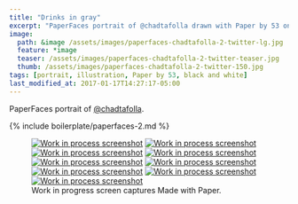 ```yaml
---
title: "Drinks in gray"
excerpt: "PaperFaces portrait of @chadtafolla drawn with Paper by 53 on an iPad."
image: 
  path: &image /assets/images/paperfaces-chadtafolla-2-twitter-lg.jpg 
  feature: *image
  teaser: /assets/images/paperfaces-chadtafolla-2-twitter-teaser.jpg
  thumb: /assets/images/paperfaces-chadtafolla-2-twitter-150.jpg
tags: [portrait, illustration, Paper by 53, black and white]
last_modified_at: 2017-01-17T14:27:17-05:00
---
```


PaperFaces portrait of [@chadtafolla](http://twitter.com/chadtafolla).

{% include boilerplate/paperfaces-2.md %}

<figure class="third">
  <a href="{{ site.url }}/assets/images/paperfaces-chadtafolla-2-process-1-lg.jpg"><img src="{{ site.url }}/assets/images/paperfaces-chadtafolla-2-process-1-600.jpg" alt="Work in process screenshot"></a>
  <a href="{{ site.url }}/assets/images/paperfaces-chadtafolla-2-process-2-lg.jpg"><img src="{{ site.url }}/assets/images/paperfaces-chadtafolla-2-process-2-600.jpg" alt="Work in process screenshot"></a>
  <a href="{{ site.url }}/assets/images/paperfaces-chadtafolla-2-process-3-lg.jpg"><img src="{{ site.url }}/assets/images/paperfaces-chadtafolla-2-process-3-600.jpg" alt="Work in process screenshot"></a>
  <a href="{{ site.url }}/assets/images/paperfaces-chadtafolla-2-process-4-lg.jpg"><img src="{{ site.url }}/assets/images/paperfaces-chadtafolla-2-process-4-600.jpg" alt="Work in process screenshot"></a>
  <a href="{{ site.url }}/assets/images/paperfaces-chadtafolla-2-process-5-lg.jpg"><img src="{{ site.url }}/assets/images/paperfaces-chadtafolla-2-process-5-600.jpg" alt="Work in process screenshot"></a>
  <a href="{{ site.url }}/assets/images/paperfaces-chadtafolla-2-process-6-lg.jpg"><img src="{{ site.url }}/assets/images/paperfaces-chadtafolla-2-process-6-600.jpg" alt="Work in process screenshot"></a>
  <a href="{{ site.url }}/assets/images/paperfaces-chadtafolla-2-process-7-lg.jpg"><img src="{{ site.url }}/assets/images/paperfaces-chadtafolla-2-process-7-600.jpg" alt="Work in process screenshot"></a>
  <a href="{{ site.url }}/assets/images/paperfaces-chadtafolla-2-process-8-lg.jpg"><img src="{{ site.url }}/assets/images/paperfaces-chadtafolla-2-process-8-600.jpg" alt="Work in process screenshot"></a>
  <a href="{{ site.url }}/assets/images/paperfaces-chadtafolla-2-process-9-lg.jpg"><img src="{{ site.url }}/assets/images/paperfaces-chadtafolla-2-process-9-600.jpg" alt="Work in process screenshot"></a>
  <figcaption>Work in progress screen captures Made with Paper.</figcaption>
</figure>
